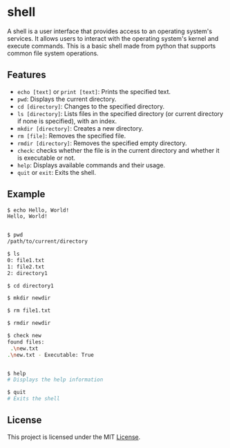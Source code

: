 # shell

A shell is a user interface that provides access to an operating system's services. It allows users to interact with the operating system's kernel and execute commands.
This is a basic shell made from python that supports common file system operations.

## Features

- `echo [text]` or `print [text]`: Prints the specified text.
- `pwd`: Displays the current directory.
- `cd [directory]`: Changes to the specified directory.
- `ls [directory]`: Lists files in the specified directory (or current directory if none is specified), with an index.
- `mkdir [directory]`: Creates a new directory.
- `rm [file]`: Removes the specified file.
- `rmdir [directory]`: Removes the specified empty directory.
- `check`: checks whether the file is in the current directory and whether it is executable or not.
- `help`: Displays available commands and their usage.
- `quit` or `exit`: Exits the shell.

## Example

```bash
$ echo Hello, World!
Hello, World!


$ pwd
/path/to/current/directory

$ ls
0: file1.txt
1: file2.txt
2: directory1

$ cd directory1

$ mkdir newdir

$ rm file1.txt

$ rmdir newdir

$ check new
found files:
 .\new.txt
.\new.txt - Executable: True


$ help
# Displays the help information

$ quit
# Exits the shell
```

## License

This project is licensed under the MIT [License](LICENSE).
